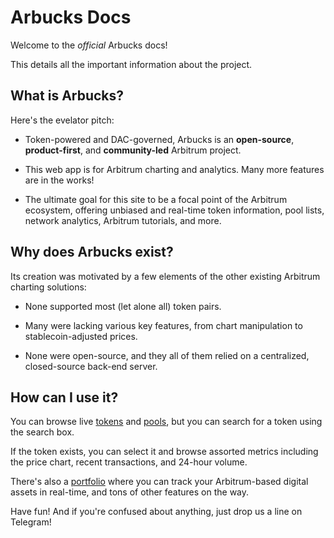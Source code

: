 # Arbucks Docs

Welcome to the *official* Arbucks docs!

This details all the important information about the project.

## What is Arbucks?

Here's the evelator pitch:

- Token-powered and DAC-governed, Arbucks is an **open-source**, **product-first**, and **community-led** Arbitrum project.

- This web app is for Arbitrum charting and analytics. Many more features are in the works!

- The ultimate goal for this site to be a focal point of the Arbitrum ecosystem, offering unbiased and real-time token information, pool lists, network analytics, Arbitrum tutorials, and more.

## Why does Arbucks exist?

Its creation was motivated by a few elements of the other existing Arbitrum charting solutions:

- None supported most (let alone all) token pairs.

- Many were lacking various key features, from chart manipulation to stablecoin-adjusted prices.

- None were open-source, and they all of them relied on a centralized, closed-source back-end server.

## How can I use it?

You can browse live [tokens](/tokens/) and [pools](/pools/), but you can search for a token using the search box.

If the token exists, you can select it and browse assorted metrics including the price chart, recent transactions, and 24-hour volume.

There's also a [portfolio](/portfolio/) where you can track your Arbitrum-based digital assets in real-time, and tons of other features on the way.

Have fun! And if you're confused about anything, just drop us a line on Telegram!
